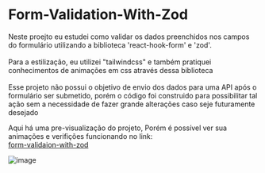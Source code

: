 # Form-Validation-With-Zod
Neste proejto eu estudei como validar os dados preenchidos nos campos do formulário utilizando a biblioteca 'react-hook-form' e 'zod'.
<br><br>
Para a estilização, eu utilizei "tailwindcss" e também pratiquei conhecimentos de animações em css através dessa biblioteca
<br><br>
Esse projeto não possui o objetivo de envio dos dados para uma API após o formulário ser submetido, porém o código foi construido para possibilitar tal ação sem a necessidade de fazer grande alterações caso seje futuramente desejado

Aqui há uma pre-visualização do projeto, Porém é possível ver sua animações e verifições funcionando no link:
<br>
<a target="_blank" href="https://form-validation-with-zod.vercel.app/">form-validaion-with-zod</a>

![image](https://github.com/danielbenfica/Form-Validation-With-Zod/assets/132002681/6cba52f3-4d48-4121-b4d2-af38e9d29520)
